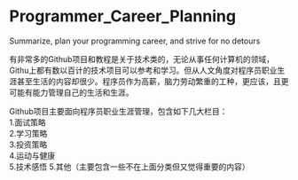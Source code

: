 # Programmer_Career_Planning
Summarize, plan your programming career, and strive for no detours
  
有非常多的Github项目和教程是关于技术类的，无论从事任何计算机的领域，Githu上都有数以百计的技术项目可以参考和学习。但从人文角度对程序员职业生涯甚至生活的内容却很少。程序员作为高薪，脑力劳动繁重的工种，更应该，且更可能有能力管理自己的生活和生涯。

Github项目主要面向程序员职业生涯管理，包含如下几大栏目：  
1.面试策略  
2.学习策略  
3.投资策略  
4.运动与健康  
5.技术感悟
5.其他（主要包含一些不在上面分类但又觉得重要的内容）  